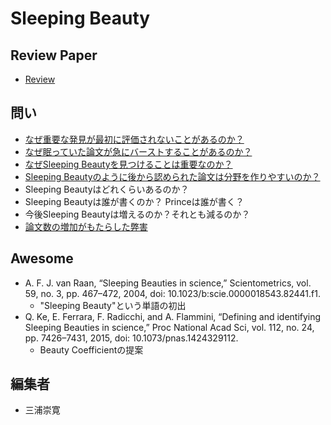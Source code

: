 # Sleeping Beauty

## Review Paper
- [Review](/survey.md)

## 問い

- [なぜ重要な発見が最初に評価されないことがあるのか？](/src/rev1/README.md)
- [なぜ眠っていた論文が急にバーストすることがあるのか？](/src/rev2/README.md)
- [なぜSleeping Beautyを見つけることは重要なのか？](/src/rev3/README.md)
- [Sleeping Beautyのように後から認められた論文は分野を作りやすいのか？]()
- Sleeping Beautyはどれくらいあるのか？
- Sleeping Beautyは誰が書くのか？ Princeは誰が書く？
- 今後Sleeping Beautyは増えるのか？それとも減るのか？
- [論文数の増加がもたらした弊害](/src/rev4/README.md)

## Awesome
  
- A. F. J. van Raan, “Sleeping Beauties in science,” Scientometrics, vol. 59, no. 3, pp. 467–472, 2004, doi: 10.1023/b:scie.0000018543.82441.f1.
  - "Sleeping Beauty"という単語の初出
- Q. Ke, E. Ferrara, F. Radicchi, and A. Flammini, “Defining and identifying Sleeping Beauties in science,” Proc National Acad Sci, vol. 112, no. 24, pp. 7426–7431, 2015, doi: 10.1073/pnas.1424329112.
  - Beauty Coefficientの提案

  
## 編集者
- 三浦崇寛
